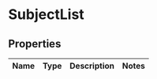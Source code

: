 

# SubjectList

## Properties

Name | Type | Description | Notes
------------ | ------------- | ------------- | -------------



